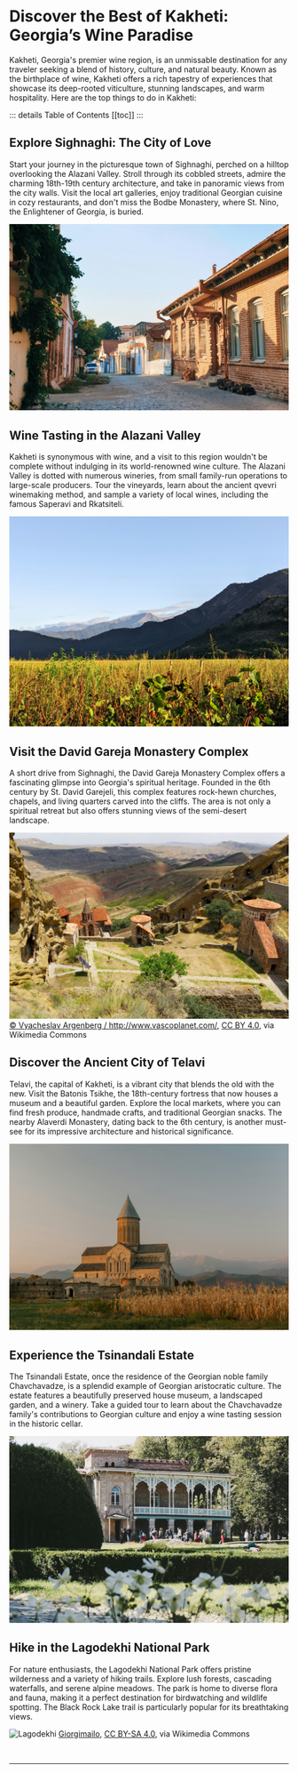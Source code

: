 # Discover the Best of Kakheti: Georgia’s Wine Paradise

Kakheti, Georgia's premier wine region, is an unmissable destination for any traveler seeking a blend of history, culture, and natural beauty. Known as the birthplace of wine, Kakheti offers a rich tapestry of experiences that showcase its deep-rooted viticulture, stunning landscapes, and warm hospitality. Here are the top things to do in Kakheti:

::: details Table of Contents
[[toc]]
:::
## Explore Sighnaghi: The City of Love

Start your journey in the picturesque town of Sighnaghi, perched on a hilltop overlooking the Alazani Valley. Stroll through its cobbled streets, admire the charming 18th-19th century architecture, and take in panoramic views from the city walls. Visit the local art galleries, enjoy traditional Georgian cuisine in cozy restaurants, and don't miss the Bodbe Monastery, where St. Nino, the Enlightener of Georgia, is buried.

![Sighnaghi](../../assets/sighnaghi-kakheti-georgia-6.jpg)

## Wine Tasting in the Alazani Valley

Kakheti is synonymous with wine, and a visit to this region wouldn't be complete without indulging in its world-renowned wine culture. The Alazani Valley is dotted with numerous wineries, from small family-run operations to large-scale producers. Tour the vineyards, learn about the ancient qvevri winemaking method, and sample a variety of local wines, including the famous Saperavi and Rkatsiteli.

![Alazani Valley](../../assets/kakheti-georgia.jpg)

## Visit the David Gareja Monastery Complex

A short drive from Sighnaghi, the David Gareja Monastery Complex offers a fascinating glimpse into Georgia's spiritual heritage. Founded in the 6th century by St. David Garejeli, this complex features rock-hewn churches, chapels, and living quarters carved into the cliffs. The area is not only a spiritual retreat but also offers stunning views of the semi-desert landscape.

![David Gareja Monastery](../../assets/david-gareja-monastery-georgia-wikimedia.jpg)
<a href="https://commons.wikimedia.org/wiki/File:David_Gareja_Monastery_2,_Georgia.jpg">© Vyacheslav Argenberg / http://www.vascoplanet.com/</a>, <a href="https://creativecommons.org/licenses/by/4.0">CC BY 4.0</a>, via Wikimedia Commons

## Discover the Ancient City of Telavi

Telavi, the capital of Kakheti, is a vibrant city that blends the old with the new. Visit the Batonis Tsikhe, the 18th-century fortress that now houses a museum and a beautiful garden. Explore the local markets, where you can find fresh produce, handmade crafts, and traditional Georgian snacks. The nearby Alaverdi Monastery, dating back to the 6th century, is another must-see for its impressive architecture and historical significance.

![Alaverdi Monastery](../../assets/alaverdi-monastery-georgia.jpg)

## Experience the Tsinandali Estate

The Tsinandali Estate, once the residence of the Georgian noble family Chavchavadze, is a splendid example of Georgian aristocratic culture. The estate features a beautifully preserved house museum, a landscaped garden, and a winery. Take a guided tour to learn about the Chavchavadze family's contributions to Georgian culture and enjoy a wine tasting session in the historic cellar.

![Tsinandali Estate](../../assets/tsinandali-estate-kakheti-georiga-landscape.jpg)

## Hike in the Lagodekhi National Park

For nature enthusiasts, the Lagodekhi National Park offers pristine wilderness and a variety of hiking trails. Explore lush forests, cascading waterfalls, and serene alpine meadows. The park is home to diverse flora and fauna, making it a perfect destination for birdwatching and wildlife spotting. The Black Rock Lake trail is particularly popular for its breathtaking views.

![Lagodekhi](../../assets/lagodekhi-national-park-georgia-wikimedia.jpg)
<a href="https://commons.wikimedia.org/wiki/File:%E1%B2%AF%E1%83%98%E1%83%AE%E1%83%95%E1%83%98_%E1%83%9A%E1%83%90%E1%83%92%E1%83%9D%E1%83%93%E1%83%94%E1%83%AE%E1%83%98%E1%83%A1_%E1%83%9C%E1%83%90%E1%83%99%E1%83%A0%E1%83%AB%E1%83%90%E1%83%9A%E1%83%A8%E1%83%98.jpg">Giorgimailo</a>, <a href="https://creativecommons.org/licenses/by-sa/4.0">CC BY-SA 4.0</a>, via Wikimedia Commons


&nbsp;

-----
&nbsp;

<!--@include: @/services-block.md-->